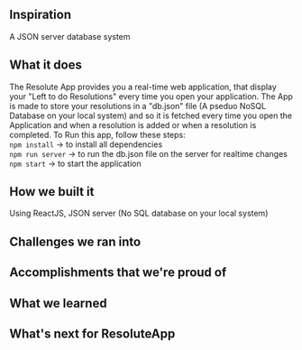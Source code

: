 ## Inspiration
A JSON server database system
## What it does
The Resolute App provides you a real-time web application, that display your "Left to do Resolutions" every time you open your application. The App is made to store your resolutions in a "db.json" file (A pseduo NoSQL Database on your local system) and so it is fetched every time you open the Application and when a resolution is added or when a resolution is completed. 
To Run this app, follow these steps: <br>
`npm install` -> to install all dependencies <br>
`npm run server` ->  to run the db.json file on the server for realtime changes <br>
`npm start` -> to start the application
## How we built it
Using ReactJS, JSON server (No SQL database on your local system) 
## Challenges we ran into
## Accomplishments that we're proud of
## What we learned
## What's next for ResoluteApp

